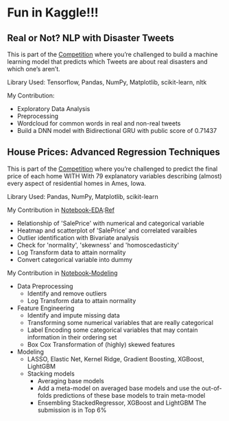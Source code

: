# Fun in Kaggle!!!
Real or Not? NLP with Disaster Tweets
--------------------------------------
This is part of the [Competition](https://www.kaggle.com/c/nlp-getting-started) where you’re challenged to build a machine learning model that predicts which Tweets are about real disasters and which one’s aren’t.

Library Used: Tensorflow, Pandas, NumPy, Matplotlib, scikit-learn, nltk

My Contribution:
* Exploratory Data Analysis
* Preprocessing 
* Wordcloud for common words in real and non-real tweets
* Build a DNN model with Bidirectional GRU with public score of 0.71437

House Prices: Advanced Regression Techniques
---------------------------------------------
This is part of the [Competition](https://www.kaggle.com/c/house-prices-advanced-regression-techniques) where you’re challenged to predict the final price of each home WITH With 79 explanatory variables describing (almost) every aspect of residential homes in Ames, Iowa.

Library Used: Pandas, NumPy, Matplotlib, scikit-learn

My Contribution in [Notebook-EDA](https://github.com/Mousumi44/Kaggle/blob/master/House_Prices.ipynb):[Ref](https://www.kaggle.com/pmarcelino/comprehensive-data-exploration-with-python)
* Relationship of 'SalePrice' with numerical and categorical variable
* Heatmap and scatterplot of 'SalePrice' and correlated varaibles
* Outlier identification with Bivariate analysis
* Check for 'normality', 'skewness' and 'homoscedasticity' 
* Log Transform data to attain normality
* Convert categorical variable into dummy

My Contribution in [Notebook-Modeling](https://github.com/Mousumi44/Kaggle/blob/master/HousePrice_Modeling.ipynb)
* Data Preprocessing
  * Identify and remove outliers
  * Log Transform data to attain normality
* Feature Engineering
  * Identify and impute missing data
  * Transforming some numerical variables that are really categorical
  * Label Encoding some categorical variables that may contain information in their ordering set
  * Box Cox Transformation of (highly) skewed features
 * Modeling
   * LASSO, Elastic Net, Kernel Ridge, Gradient Boosting, XGBoost, LightGBM
   * Stacking models
     * Averaging base models
     * Add a meta-model on averaged base models and use the out-of-folds predictions of these base models to train meta-model
     * Ensembling StackedRegressor, XGBoost and LightGBM
The submission is in Top 6% 
  
  
